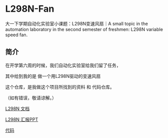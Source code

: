 # L298N-Fan
大一下学期自动化实验室小课题：L298N变速风扇｜A small topic in the automation laboratory in the second semester of freshmen: L298N variable speed fan.

## 简介
在开学第六周的时候，我们自动化实验室给我们留了任务，

其中给到我的是 做一个用L298N驱动的变速风扇

这个仓库，是我做这个项目所找到的资料 和 代码仓库。
  
（如有错误，敬请谅解。）

[L298N 文档](https://github.com/yanboishere/L298N-Fan/blob/master/%E7%9B%B8%E5%85%B3%E8%B5%84%E6%96%99/L298N.pdf)

[L298N 汇报PPT](https://github.com/yanboishere/L298N-Fan/tree/master/%E5%81%9A%E8%AF%A5%E9%A1%B9%E7%9B%AE%E5%89%8D%E7%9A%84%E8%AF%BE%E9%A2%98%E6%B1%87%E6%8A%A5%E6%97%B6%E7%94%A8%E5%88%B0%E7%9A%84PPT)

[代码]()


